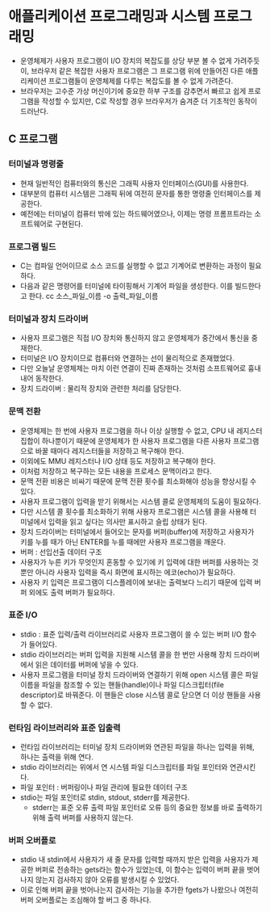 # 애플리케이션 프로그래밍과 시스템 프로그래밍

* 운영체제가 사용자 프로그램이 I/O 장치의 복잡도를 상당 부분 볼 수 없게 가려주듯이, 브라우저 같은 복잡한 사용자 프로그램은 그 프로그램 위에 만들어진 다른 애플리케이션 프로그램들이 운영체제를 다루는 복잡도를 볼 수 없게 가려준다.
* 브라우저는 고수준 가상 머신이기에 중요한 하부 구조를 감추면서 빠르고 쉽게 프로그램을 작성할 수 있지만, C로 작성할 경우 브라우저가 숨겨준 더 기초적인 동작이 드러난다.

## C 프로그램

### 터미널과 명령줄

* 현재 일반적인 컴퓨터와의 통신은 그래픽 사용자 인터페이스(GUI)를 사용한다.
* 대부분의 컴퓨터 시스템은 그래픽 뒤에 여전히 문자를 통한 명령줄 인터페이스를 제공한다.
* 예전에는 터미널이 컴퓨터 밖에 있는 하드웨어였으나, 이제는 명령 프롬프트라는 소프트웨어로 구현된다.

### 프로그램 빌드

* C는 컴파일 언어이므로 소스 코드를 실행할 수 없고 기계어로 변환하는 과정이 필요하다.
* 다음과 같은 명령어를 터미널에 타이핑해서 기계어 파일을 생성한다. 이를 빌드한다고 한다.
    cc 소스_파일_이름 -o 출력_파일_이름

### 터미널과 장치 드라이버

* 사용자 프로그램은 직접 I/O 장치와 통신하지 않고 운영체제가 중간에서 통신을 중재한다.
* 터미널은 I/O 장치이므로 컴퓨터와 연결하는 선이 물리적으로 존재했었다.
* 다만 오늘날 운영체제는 마치 이런 연결이 진짜 존재하는 것처럼 소프트웨어로 흉내 내어 동작한다.
* 장치 드라이버 : 물리적 장치와 관련한 처리를 담당한다.

### 문맥 전환

* 운영체제는 한 번에 사용자 프로그램을 하나 이상 실행할 수 없고, CPU 내 레지스터 집합이 하나뿐이기 때문에 운영체제가 한 사용자 프로그램을 다른 사용자 프로그램으로 바꿀 때마다 레지스터들을 저장하고 복구해야 한다.
* 이외에도 MMU 레지스터나 I/O 상태 등도 저장하고 복구해야 한다.
* 이처럼 저장하고 복구하는 모든 내용을 프로세스 문맥이라고 한다.
* 문맥 전환 비용은 비싸기 때문에 문맥 전환 횟수를 최소화해야 성능을 향상시킬 수 있다.
* 사용자 프로그램이 입력을 받기 위해서는 시스템 콜로 운영체제의 도움이 필요하다. 
* 다만 시스템 콜 횟수를 최소화하기 위해 사용자 프로그램은 시스템 콜을 사용해 터미널에서 입력을 읽고 싶다는 의사만 표시하고 슬립 상태가 된다.
* 장치 드라이버는 터미널에서 들어오는 문자를 버퍼(buffer)에 저장하고 사용자가 키를 누를 때가 아닌 ENTER를 누를 때에만 사용자 프로그램을 깨운다.
* 버퍼 : 선입선출 데이터 구조
* 사용자가 누른 키가 무엇인지 혼동할 수 있기에 키 입력에 대한 버퍼를 사용하는 것뿐만 아니라 사용자 입력을 즉시 화면에 표시하는 에코(echo)가 필요하다.
* 사용자 키 입력은 프로그램이 디스플레이에 보내는 출력보다 느리기 때문에 입력 버퍼 외에도 출력 버퍼가 필요하다.

### 표준 I/O

* stdio : 표준 입력/출력 라이브러리로 사용자 프로그램이 쓸 수 있는 버퍼 I/O 함수가 들어있다.
* stdio 라이브러리는 버퍼 입력을 지원해 시스템 콜을 한 번만 사용해 장치 드라이버에서 읽은 데이터를 버퍼에 넣을 수 있다.
* 사용자 프로그램을 터미널 장치 드라이버와 연결하기 위해 open 시스템 콜은 파일 이름을 파일을 참조할 수 있는 핸들(handle)이나 파일 디스크립터(file descriptor)로 바꿔준다. 이 핸들은 close 시스템 콜로 닫으면 더 이상 핸들을 사용할 수 없다.

### 런타임 라이브러리와 표준 입출력

* 런타임 라이브러리는 터미널 장치 드라이버와 연관된 파일을 하나는 입력을 위해, 하나는 출력을 위해 연다.
* stdio 라이브러리는 위에서 연 시스템 파일 디스크립터를 파일 포인터와 연관시킨다.
* 파일 포인터 : 버퍼링이나 파일 관리에 필요한 데이터 구조
* stdio는 파일 포인터로 stdin, stdout, stderr를 제공한다.
  * stderr는 표준 오류 출력 파일 포인터로 오류 등의 중요한 정보를 바로 출력하기 위해 출력 버퍼를 사용하지 않는다.

### 버퍼 오버플로

* stdio 내 stdin에서 사용자가 새 줄 문자를 입력할 때까지 받은 입력을 사용자가 제공한 버퍼로 전송하는 gets라는 함수가 있었는데, 이 함수는 입력이 버퍼 끝을 벗어나지 않는지 검사하지 않아 오류를 발생시킬 수 있었다.
* 이로 인해 버퍼 끝을 벗어나는지 검사하는 기능을 추가한 fgets가 나왔으나 여전히 버퍼 오버플로는 조심해야 할 버그 중 하나다.